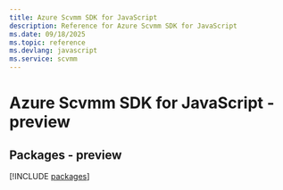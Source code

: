 ```yaml
---
title: Azure Scvmm SDK for JavaScript
description: Reference for Azure Scvmm SDK for JavaScript
ms.date: 09/18/2025
ms.topic: reference
ms.devlang: javascript
ms.service: scvmm
---
```

# Azure Scvmm SDK for JavaScript - preview
## Packages - preview
[!INCLUDE [packages](scvmm-index.md)]
